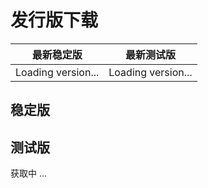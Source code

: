 # 发行版下载


| 最新稳定版  | 最新测试版  |
|-------------|-------------|
| <span id="stable-version">Loading version...</span> | <span id="beta-version">Loading version...</span> |

## 稳定版


## 测试版

<div id="beta-artifacts">获取中 ...</div> 


<template>
  <div></div>
</template>

<script>
export default {
  mounted() {
    const script = document.createElement('script');
    script.src = '/load_version.js';
    script.async = true;
    document.body.appendChild(script);
  }
}
</script>


